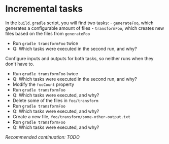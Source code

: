 # Incremental tasks

In the `build.gradle` script, you will find two tasks:
    - `generateFoo`, which generates a configurable amount of files
    - `transformFoo`, which creates new files based on the files from `generateFoo`

- Run `gradle transformFoo` twice
- Q: Which tasks were executed in the second run, and why?

Configure inputs and outputs for both tasks, so neither runs when they don't have to.

- Run `gradle transformFoo` twice
- Q: Which tasks were executed in the second run, and why?
- Modify the `fooCount` property
- Run `gradle transformFoo`
- Q: Which tasks were executed, and why?
- Delete some of the files in `foo/transform`
- Run `gradle transformFoo`
- Q: Which tasks were executed, and why?
- Create a new file, `foo/transform/some-other-output.txt`
- Run `gradle transformFoo`
- Q: Which tasks were executed, and why?

_Recommended continuation: *TODO*_
